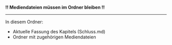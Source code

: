 **!! Mediendateien müssen im Ordner bleiben !!**

---

In diesem Ordner:

* Aktuelle Fassung des Kapitels (Schluss.md)
* Ordner mit zugehörigen Mediendateien